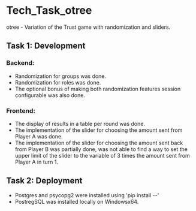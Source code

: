 # Tech_Task_otree
otree - Variation of the Trust game with randomization and sliders.

## Task 1: Development
### Backend:
  - Randomization for groups was done.
  - Randomization for roles was done.
  - The optional bonus of making both randomization features session configurable was also done.
  
  
### Frontend:
  - The display of results in a table per round was done.
  - The implementation of the slider for choosing the amount sent from Player A was done.
  - The implementation of the slider for choosing the amount sent back from Player B was partially done, was not able to find a way to set the upper limit of the slider to the variable of 3 times the amount sent from Player A in turn 1.

## Task 2: Deployment
  - Postgres and psycopg2 were installed using 'pip install --'
  - PostregSQL was installed locally on Windowsx64.
  
